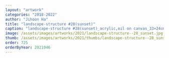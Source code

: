 ```yaml
---
layout: "artwork"
categories: "2018-2022"
author: "Jihoon Ha"
title: "landscape-structure #28(sunset)"
caption: "landscape-structure #28(sunset)_acrylic,oil on canvas_33×24㎝_2021"
image: /assets/images/artworks/2021/landscape-structure--28_sunset.jpg
thumb: /assets/images/artworks/2021/thumbs/landscape-structure--28_sunset.jpg
order: 725
orderByYear: 2021046
---
```

